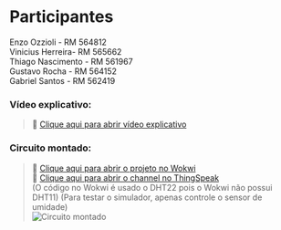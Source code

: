 # Participantes
Enzo Ozzioli - RM 564812  
Vinicius Herreira- RM 565662  
Thiago Nascimento - RM 561967  
Gustavo Rocha - RM 564152  
Gabriel Santos - RM 562419

### Vídeo explicativo:  
> 🔗 [Clique aqui para abrir vídeo explicativo](https://youtu.be/KoPVD1vNmvM)

### Circuito montado:
> 🔗 [Clique aqui para abrir o projeto no Wokwi](https://wokwi.com/projects/440933869397709825)  
> 🔗 [Clique aqui para abrir o channel no ThingSpeak](https://thingspeak.mathworks.com/channels/3058696)  
(O código no Wokwi é usado o DHT22 pois o Wokwi não possui DHT11)
(Para testar o simulador, apenas controle o sensor de umidade)  
![Circuito montado](https://i.ibb.co/Kxh5Jsmf/Captura-de-tela-2025-09-02-200626.png)
